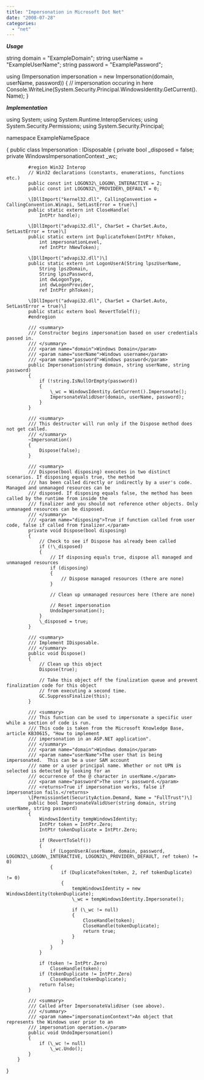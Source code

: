 ```yaml
---
title: "Impersonation in Microsoft Dot Net"
date: "2008-07-28"
categories: 
  - "net"
---
```


_**Usage**_

string domain = "ExampleDomain";
string userName = "ExampleUserName";
string password = "ExamplePassword"; 

using (Impersonation impersonation = new Impersonation(domain, userName, password))
{
 // impersonation occuring in here 
         Console.WriteLine(System.Security.Principal.WindowsIdentity.GetCurrent().Name);
} 

_**Implementation**_

using System;
using System.Runtime.InteropServices;
using System.Security.Permissions;
using System.Security.Principal;

namespace ExampleNameSpace

{
     public class Impersonation : IDisposable
        {
            private bool \_disposed = false;
            private WindowsImpersonationContext \_wc;

            #region Win32 Interop
            // Win32 declarations (constants, enumerations, functions etc.)
            public const int LOGON32\_LOGON\_INTERACTIVE = 2;
            public const int LOGON32\_PROVIDER\_DEFAULT = 0;

            \[DllImport("kernel32.dll", CallingConvention = CallingConvention.Winapi, SetLastError = true)\]
            public static extern int CloseHandle(
                IntPtr handle);

            \[DllImport("advapi32.dll", CharSet = CharSet.Auto, SetLastError = true)\]
            public static extern int DuplicateToken(IntPtr hToken,
                int impersonationLevel,
                ref IntPtr hNewToken);

            \[DllImport("advapi32.dll")\]
            public static extern int LogonUserA(String lpszUserName,
                String lpszDomain,
                String lpszPassword,
                int dwLogonType,
                int dwLogonProvider,
                ref IntPtr phToken);

            \[DllImport("advapi32.dll", CharSet = CharSet.Auto, SetLastError = true)\]
            public static extern bool RevertToSelf();
            #endregion

            /// <summary>
            /// Constructor begins impersonation based on user credentials passed in. 
            /// </summary>
            /// <param name="domain">Windows Domain</param>
            /// <param name="userName">Windows username</param>
            /// <param name="password">Windows password</param>
            public Impersonation(string domain, string userName, string password)
            {
                if (!string.IsNullOrEmpty(password))
                {
                    \_wc = WindowsIdentity.GetCurrent().Impersonate();
                    ImpersonateValidUser(domain, userName, password);
                }
            }

            /// <summary>
            /// This destructor will run only if the Dispose method does not get called.
            /// </summary>
            ~Impersonation()
            {
                Dispose(false);
            }

            /// <summary>
            /// Dispose(bool disposing) executes in two distinct scenarios. If disposing equals true, the method
            /// has been called directly or indirectly by a user's code. Managed and unmanaged resources can be
            /// disposed. If disposing equals false, the method has been called by the runtime from inside the
            /// finalizer and you should not reference other objects. Only unmanaged resources can be disposed.
            /// </summary>
            /// <param name="disposing">True if function called from user code, false if called from finalizer.</param>
            private void Dispose(bool disposing)
            {
                // Check to see if Dispose has already been called
                if (!\_disposed)
                {
                    // If disposing equals true, dispose all managed and unmanaged resources
                    if (disposing)
                    {
                        // Dispose managed resources (there are none)
                    }

                    // Clean up unmanaged resources here (there are none)

                    // Reset impersonation
                    UndoImpersonation();
                }
                \_disposed = true;
            }

            /// <summary>
            /// Implement IDisposable.
            /// </summary>
            public void Dispose()
            {
                // Clean up this object
                Dispose(true);

                // Take this object off the finalization queue and prevent finalization code for this object
                // from executing a second time.
                GC.SuppressFinalize(this);
            }

            /// <summary>
            /// This function can be used to impersonate a specific user while a section of code is run.
            /// This code is taken from the Microsoft Knowledge Base, article KB30615, "How to implement
            /// impersonation in an ASP.NET application".
            /// </summary>
            /// <param name="domain">Windows domain</param>
            /// <param name="userName">The user that is being impersonated.  This can be a user SAM account
            /// name or a user principal name. Whether or not UPN is selected is detected by looking for an
            /// occurrence of the @ character in userName.</param>
            /// <param name="password">The user's password.</param>
            /// <returns>True if impersonation works, false if impersonation fails.</returns>
            \[PermissionSet(SecurityAction.Demand, Name = "FullTrust")\]
            public bool ImpersonateValidUser(string domain, string userName, string password)
            {
                WindowsIdentity tempWindowsIdentity;
                IntPtr token = IntPtr.Zero;
                IntPtr tokenDuplicate = IntPtr.Zero;

                if (RevertToSelf())
                {   
                    if (LogonUserA(userName, domain, password, LOGON32\_LOGON\_INTERACTIVE, LOGON32\_PROVIDER\_DEFAULT, ref token) != 0)
                    {
                        if (DuplicateToken(token, 2, ref tokenDuplicate) != 0)
                        {
                            tempWindowsIdentity = new WindowsIdentity(tokenDuplicate);
                            \_wc = tempWindowsIdentity.Impersonate();

                            if (\_wc != null)
                            {
                                CloseHandle(token);
                                CloseHandle(tokenDuplicate);
                                return true;
                            }
                        }
                    }
                }

                if (token != IntPtr.Zero)
                    CloseHandle(token);
                if (tokenDuplicate != IntPtr.Zero)
                    CloseHandle(tokenDuplicate);
                return false;
            }

            /// <summary>
            /// Called after ImpersonateValidUser (see above).
            /// </summary>
            /// <param name="impersonationContext">An object that represents the Windows user prior to an
            /// impersonation operation.</param>
            public void UndoImpersonation()
            {
                if (\_wc != null)
                    \_wc.Undo();
            }
        } 
 
}
